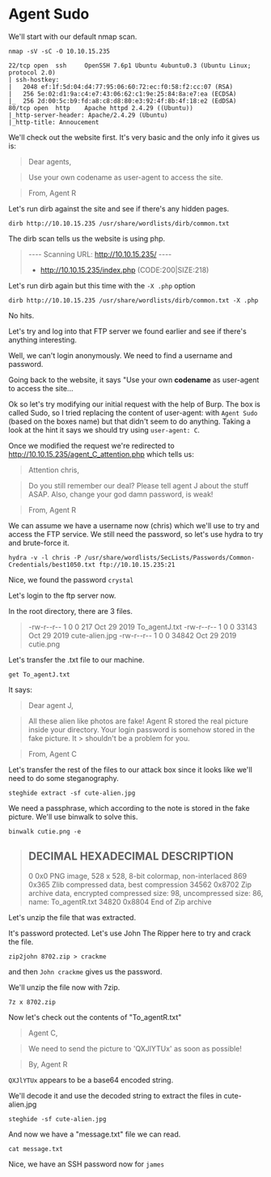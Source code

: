 # Agent Sudo

We'll start with our default nmap scan.

`nmap -sV -sC -O 10.10.15.235`

```21/tcp open  ftp     vsftpd 3.0.3
22/tcp open  ssh     OpenSSH 7.6p1 Ubuntu 4ubuntu0.3 (Ubuntu Linux; protocol 2.0)
| ssh-hostkey: 
|   2048 ef:1f:5d:04:d4:77:95:06:60:72:ec:f0:58:f2:cc:07 (RSA)
|   256 5e:02:d1:9a:c4:e7:43:06:62:c1:9e:25:84:8a:e7:ea (ECDSA)
|_  256 2d:00:5c:b9:fd:a8:c8:d8:80:e3:92:4f:8b:4f:18:e2 (EdDSA)
80/tcp open  http    Apache httpd 2.4.29 ((Ubuntu))
|_http-server-header: Apache/2.4.29 (Ubuntu)
|_http-title: Annoucement
```


We'll check out the website first. It's very basic and the only info it gives us is:

> Dear agents,

> Use your own codename as user-agent to access the site.

> From,
> Agent R 

Let's run dirb against the site and see if there's any hidden pages.

`dirb http://10.10.15.235 /usr/share/wordlists/dirb/common.txt`

The dirb scan tells us the website is using php.

> ---- Scanning URL: http://10.10.15.235/ ----
> + http://10.10.15.235/index.php (CODE:200|SIZE:218)  

Let's run dirb again but this time with the `-X .php` option


`dirb http://10.10.15.235 /usr/share/wordlists/dirb/common.txt -X .php`

No hits.

Let's try and log into that FTP server we found earlier and see if there's anything interesting.

Well, we can't login anonymously. We need to find a username and password.

Going back to the website, it says "Use your own **codename** as user-agent to access the site...

Ok so let's try modifying our initial request with the help of Burp. The box is called Sudo, so I tried replacing the content of user-agent: with `Agent Sudo` (based on the boxes name) but that didn't seem to do anything. Taking a look at the hint it says we should try using `user-agent: C`. 

Once we modified the request we're redirected to http://10.10.15.235/agent_C_attention.php which tells us:

> Attention chris,

> Do you still remember our deal? Please tell agent J about the stuff ASAP. Also, change your god damn password, is weak!

> From,
> Agent R 

We can assume we have a username now (chris) which we'll use to try and access the FTP service. We still need the password, so let's use hydra to try and brute-force it.

```hydra -v -l chris -P /usr/share/wordlists/SecLists/Passwords/Common-Credentials/best1050.txt ftp://10.10.15.235:21```

Nice, we found the password `crystal`

Let's login to the ftp server now.

In the root directory, there are 3 files.

> -rw-r--r--    1 0        0             217 Oct 29  2019 To_agentJ.txt
> -rw-r--r--    1 0        0           33143 Oct 29  2019 cute-alien.jpg
> -rw-r--r--    1 0        0           34842 Oct 29  2019 cutie.png

Let's transfer the .txt file to our machine.

`get To_agentJ.txt`

It says:

> Dear agent J,

> All these alien like photos are fake! Agent R stored the real picture inside your directory. Your login password is somehow stored in the fake picture. It > shouldn't be a problem for you.

> From,
> Agent C

Let's transfer the rest of the files to our attack box since it looks like we'll need to do some steganography.

`steghide extract -sf cute-alien.jpg`

We need a passphrase, which according to the note is stored in the fake picture. We'll use binwalk to solve this.

`binwalk cutie.png -e`

> DECIMAL       HEXADECIMAL     DESCRIPTION
> --------------------------------------------------------------------------------
> 0             0x0             PNG image, 528 x 528, 8-bit colormap, non-interlaced
> 869           0x365           Zlib compressed data, best compression
> 34562         0x8702          Zip archive data, encrypted compressed size: 98, uncompressed size: 86, name: To_agentR.txt
> 34820         0x8804          End of Zip archive

Let's unzip the file that was extracted.

It's password protected. Let's use John The Ripper here to try and crack the file.

`zip2john 8702.zip > crackme`

and then `John crackme` gives us the password.

We'll unzip the file now with 7zip.

`7z x 8702.zip`

Now let's check out the contents of "To_agentR.txt"

> Agent C,

> We need to send the picture to 'QXJlYTUx' as soon as possible!

> By,
> Agent R

`QXJlYTUx` appears to be a base64 encoded string.

We'll decode it and use the decoded string to extract the files in cute-alien.jpg

`steghide -sf cute-alien.jpg`

And now we have a "message.txt" file we can read.

`cat message.txt`

Nice, we have an SSH password now for `james`

